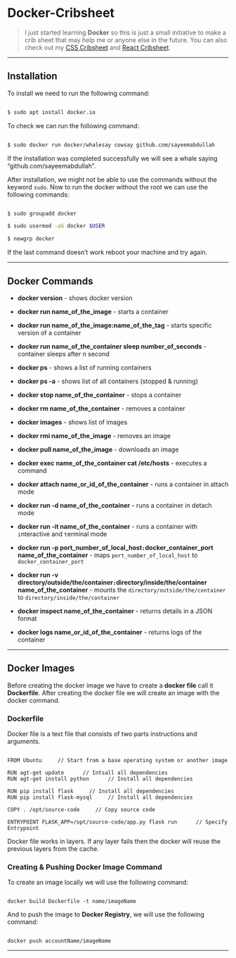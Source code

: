 # Docker-Cribsheet

> I just started learning **Docker** so this is just a small initiative to make a crib sheet that may help me or anyone else in the future. You can also check out my [CSS Cribsheet](https://github.com/sayeemabdullah/CSS-Cribsheet) and [React Cribsheet](https://github.com/sayeemabdullah/React-Cribsheet).

___

## Installation

To install we need to run the following command:

``` bash

$ sudo apt install docker.io

```

To check we can run the following command:

``` bash

$ sudo docker run docker/whalesay cowsay github.com/sayeemabdullah

```

If the installation was completed successfully we will see a whale saying “github.com/sayeemabdullah”.

After installation, we might not be able to use the commands without the keyword `sudo`. Now to run the docker without the root we can use the following commands:

``` bash

$ sudo groupadd docker

$ sudo usermod -aG docker $USER

$ newgrp docker

```
If the last command doesn’t work reboot your machine and try again. 

___

## Docker Commands

* **docker version** - shows docker version

* **docker run name_of_the_image** - starts a container

* **docker run name_of_the_image:name_of_the_tag** - starts specific version of a container

* **docker run name_of_the_container sleep number_of_seconds** - container sleeps after n second

* **docker ps** - shows a list of running containers

* **docker ps -a** - shows list of all containers (stopped & running)

* **docker stop name_of_the_container** - stops a container

* **docker rm name_of_the_container** - removes a container

* **docker images** - shows list of images

* **docker rmi name_of_the_image** - removes an image

* **docker pull name_of_the_image** - downloads an image

* **docker exec name_of_the_container cat /etc/hosts** - executes a command

* **docker attach name_or_id_of_the_container** - runs a container in attach mode

* **docker run -d name_of_the_container** - runs a container in detach mode

* **docker run -it name_of_the_container** - runs a container with `i`nteractive and `t`erminal mode

* **docker run -p port_number_of_local_host`:`docker_container_port name_of_the_container** - maps `port_number_of_local_host` to `docker_container_port`

* **docker run -v directory/outside/the/container`:`directory/inside/the/container name_of_the_container** - mounts the `directory/outside/the/container` to `directory/inside/the/container`

* **docker inspect name_of_the_container** - returns details in a JSON format

* **docker logs name_or_id_of_the_container** - returns logs of the container
___

## Docker Images

Before creating the docker image we have to create a **docker file** call it **Dockerfile**. After creating the docker file we will create an image with the docker command. 

### Dockerfile

Docker file is a text file that consists of two parts instructions and arguments.

``` text

FROM Ubuntu     // Start from a base operating system or another image 

RUN agt-get update      // Intsall all dependencies 
RUN agt-get install python      // Install all dependencies 

RUN pip install flask     // Install all dependencies 
RUN pip install flask-mysql     // Install all dependencies 

COPY . /opt/source-code     // Copy source code

ENTRYPOINT FLASK_APP=/opt/source-code/app.py flask run      // Specify Entrypoint

```

Docker file works in layers. If any layer fails then the docker will reuse the previous layers from the cache. 

### Creating & Pushing Docker Image Command

To create an image locally we will use the following command:

``` shell

docker build Dockerfile -t name/imageName

```

And to push the image to **Docker Registry**, we will use the following command:

``` shell

docker push accountName/imageName

```   

___
